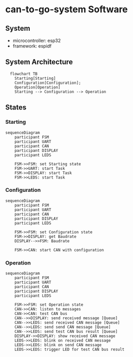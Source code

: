 # can-to-go-system Software 
## System
- microcontroller: esp32
- framework: espidf

## System Architecture
```mermaid
  flowchart TB
    Starting[Starting]
    Configuration[Configuration];
    Operation[Operation]
    Starting --> Configuration --> Operation
```

## States
### Starting
```mermaid
sequenceDiagram
    participant FSM
    participant UART
    participant CAN
    participant DISPLAY
    participant LEDS

    FSM->>FSM: set Starting state
    FSM->>UART: start Task
    FSM->>DISPLAY: start Task
    FSM->>LEDS: start Task
```

### Configuration
```mermaid
sequenceDiagram
    participant FSM
    participant UART
    participant CAN
    participant DISPLAY
    participant LEDS

    FSM->>FSM: set Configuration state
    FSM->>DISPLAY: get Baudrate
    DISPLAY-->>FSM: Baudrate 

    FSM->>CAN: start CAN with configuration
```

### Operation
```mermaid
sequenceDiagram
    participant FSM
    participant UART
    participant CAN
    participant DISPLAY
    participant LEDS

    FSM->>FSM: set Operation state
    CAN->>CAN: listen to messages
    CAN->>CAN: test CAN bus
    CAN-->>DISPLAY: send received message [Queue]
    CAN-->>LEDS: send received CAN message [Queue]
    CAN-->>LEDS: send send CAN message [Queue]
    CAN-->>LEDS: send test CAN bus result [Queue]
    DISPLAY->>DISPLAY: show received CAN message
    LEDS->>LEDS: blink on received CAN message
    LEDS->>LEDS: blink on send CAN message
    LEDS->>LEDS: trigger LED for test CAN bus result
```